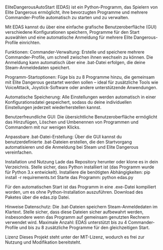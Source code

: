 EliteDangerousAutoStart (EDAS) ist ein Python-Programm, das Spielern von Elite Dangerous ermöglicht, ihre bevorzugten Programme und mehrere Commander-Profile automatisch zu starten und zu verwalten.

Mit EDAS kannst du über eine einfache grafische Benutzeroberfläche (GUI) verschiedene Konfigurationen speichern, Programme für den Start auswählen und eine automatische Anmeldung für mehrere Elite Dangerous-Profile einrichten.

Funktionen:
Commander-Verwaltung: Erstelle und speichere mehrere Commander-Profile, um schnell zwischen ihnen wechseln zu können. Die Anmeldung kann automatisch über eine .bat-Datei erfolgen, die deine Steam-Anmeldedaten speichert.

Programm-Startoptionen: Füge bis zu 8 Programme hinzu, die gemeinsam mit Elite Dangerous gestartet werden sollen – ideal für zusätzliche Tools wie VoiceAttack, Joystick-Software oder andere unterstützende Anwendungen.

Automatische Speicherung: Alle Einstellungen werden automatisch in einer Konfigurationsdatei gespeichert, sodass du deine individuellen Einstellungen jederzeit wiederherstellen kannst.

Benutzerfreundliche GUI: Die übersichtliche Benutzeroberfläche ermöglicht das Hinzufügen, Löschen und Umbenennen von Programmen und Commandern mit nur wenigen Klicks.

Anpassbare .bat-Datei-Erstellung: Über die GUI kannst du benutzerdefinierte .bat-Dateien erstellen, die den Startvorgang automatisieren und die Anmeldung bei Steam und Elite Dangerous vereinfachen.


Installation und Nutzung
Lade das Repository herunter oder klone es in dein Verzeichnis.
Stelle sicher, dass Python installiert ist (das Programm wurde für Python 3.x entwickelt).
Installiere die benötigten Abhängigkeiten: pip install -r requirements.txt
Starte das Programm: python edas.py

Für den automatischen Start ist das Programm in eine .exe-Datei kompiliert worden, um es ohne Python-Installation auszuführen. Download des Paketes über die edas.zip Datei.

Hinweise
Datenschutz: Die .bat-Dateien speichern Steam-Anmeldedaten im Klartext. Stelle sicher, dass diese Dateien sicher aufbewahrt werden, insbesondere wenn das Programm auf gemeinsam genutzten Rechnern verwendet wird.
Maximale Anzahl: EDAS unterstützt bis zu 4 Commander-Profile und bis zu 8 zusätzliche Programme für den gleichzeitigen Start.

Lizenz
Dieses Projekt steht unter der MIT-Lizenz, wodurch es frei zur Nutzung und Modifikation bereitsteht.

